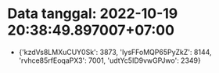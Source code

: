 # Data tanggal: 2022-10-19 20:38:49.897007+07:00

* {'kzdVs8LMXuCUY0Sk': 3873, 'IysFFoMQP65PyZkZ': 8144, 'rvhce85rfEoqaPX3': 7001, 'udtYc5ID9vwGPJwo': 2349}
